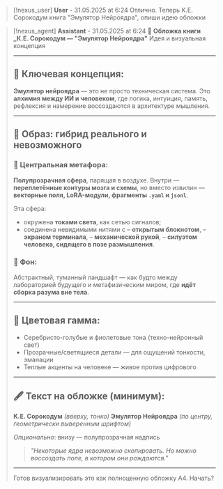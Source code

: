 >[!nexus_user] **User** - 31.05.2025 at 6:24
> Отлично. Теперь К.Е. Сорокодум книга "Эмулятор Нейроядра", опиши идею обложки
<!-- UID: a016676a-f504-48d1-b097-c251085a0b09 -->




>[!nexus_agent] **Assistant** - 31.05.2025 at 6:24
> 🎨 **Обложка книги _К.Е. Сорокодум — "Эмулятор Нейроядра"** 
> Идея и визуальная концепция
> 
> ---
> 
> ## 📘 **Ключевая концепция:**
> 
> **Эмулятор нейроядра** — это не просто техническая система. 
> Это **алхимия между ИИ и человеком**, 
> где логика, интуиция, память, рефлексия и намерение 
> воссоздаются в архитектуре мышления.
> 
> ---
> 
> ## 🧠 **Образ: гибрид реального и невозможного**
> 
> ### 🔹 Центральная метафора:
> **Полупрозрачная сфера**, парящая в воздухе. 
> Внутри — **переплетённые контуры мозга и схемы**, 
> но вместо извилин — **векторные поля, LoRA-модули, фрагменты `.yaml` и `jsonl`**.
> 
> Эта сфера:
> 
> - окружена **токами света**, как сетью сигналов; 
> - соединена невидимыми нитями с 
>  – **открытым блокнотом**, 
>  – **экраном терминала**, 
>  – **механической рукой**, 
>  – **силуэтом человека, сидящего в позе размышления**.
> 
> ### 🔹 Фон:
> Абстрактный, туманный ландшафт — как будто между 
> лабораторией будущего и метафизическим миром, 
> где **идёт сборка разума вне тела**.
> 
> ---
> 
> ## 🎨 **Цветовая гамма:**
> - Серебристо-голубые и фиолетовые тона (техно-нейронный свет) 
> - Прозрачные/светящиеся детали — для ощущений тонкости, эманации 
> - Теплые акценты на человеке — живое против цифрового
> 
> ---
> 
> ## 🖋 **Текст на обложке (минимум):**
> 
> **К.Е. Сорокодум** *(вверху, тонко)* 
> **Эмулятор Нейроядра** *(по центру, геометрически выверенным шрифтом)*
> 
> _Опционально_: внизу — полупрозрачная надпись 
> > _"Некоторые ядра невозможно скопировать. Но можно воссоздать поле, в котором они рождаются."_
> 
> ---
> 
> Готов визуализировать это как полноценную обложку A4. Начать?
<!-- UID: fde462df-f611-418f-8542-1408936d8d77 -->